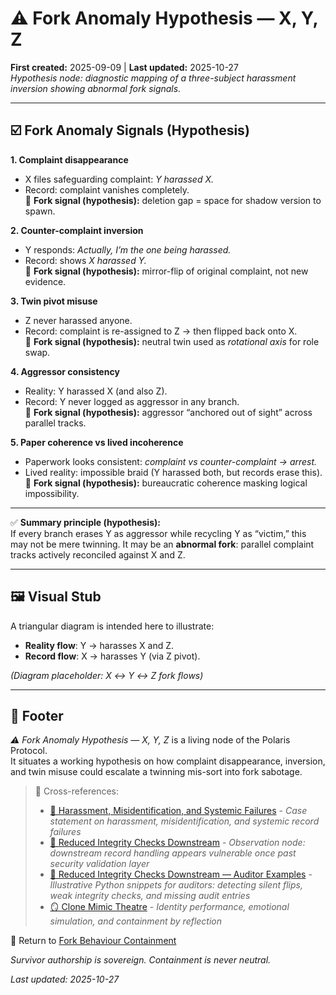 # ⚠️ Fork Anomaly Hypothesis — X, Y, Z  
**First created:** 2025-09-09 | **Last updated:** 2025-10-27  
*Hypothesis node: diagnostic mapping of a three-subject harassment inversion showing abnormal fork signals.*  

---

## ☑️ Fork Anomaly Signals (Hypothesis)  

**1. Complaint disappearance**  
- X files safeguarding complaint: *Y harassed X.*  
- Record: complaint vanishes completely.  
🔴 **Fork signal (hypothesis):** deletion gap = space for shadow version to spawn.  

**2. Counter-complaint inversion**  
- Y responds: *Actually, I’m the one being harassed.*  
- Record: shows *X harassed Y.*  
🔴 **Fork signal (hypothesis):** mirror-flip of original complaint, not new evidence.  

**3. Twin pivot misuse**  
- Z never harassed anyone.  
- Record: complaint is re-assigned to Z → then flipped back onto X.  
🔴 **Fork signal (hypothesis):** neutral twin used as *rotational axis* for role swap.  

**4. Aggressor consistency**  
- Reality: Y harassed X (and also Z).  
- Record: Y never logged as aggressor in any branch.  
🔴 **Fork signal (hypothesis):** aggressor “anchored out of sight” across parallel tracks.  

**5. Paper coherence vs lived incoherence**  
- Paperwork looks consistent: *complaint vs counter-complaint → arrest.*  
- Lived reality: impossible braid (Y harassed both, but records erase this).  
🔴 **Fork signal (hypothesis):** bureaucratic coherence masking logical impossibility.  

---

✅ **Summary principle (hypothesis):**  
If every branch erases Y as aggressor while recycling Y as “victim,” this may not be mere twinning. It may be an **abnormal fork**: parallel complaint tracks actively reconciled against X and Z.  

---

## 🖼️ Visual Stub  

A triangular diagram is intended here to illustrate:  
- **Reality flow**: Y → harasses X and Z.  
- **Record flow**: X → harasses Y (via Z pivot).  

_(Diagram placeholder: X ↔ Y ↔ Z fork flows)_  

---

## 🏮 Footer  

*⚠️ Fork Anomaly Hypothesis — X, Y, Z* is a living node of the Polaris Protocol.  
It situates a working hypothesis on how complaint disappearance, inversion, and twin misuse could escalate a twinning mis-sort into fork sabotage.  

> 📡 Cross-references:
> 
> - [👾 Harassment, Misidentification, and Systemic Failures](./👾_harassment_misidentification_systemic_failures_25-09-02.md) - *Case statement on harassment, misidentification, and systemic record failures*  
> - [👾 Reduced Integrity Checks Downstream](./👾_reduced_integrity_checks_downstream.md) - *Observation node: downstream record handling appears vulnerable once past security validation layer*  
> - [👾 Reduced Integrity Checks Downstream — Auditor Examples](./👾_reduced_integrity_checks_downstream_auditor_examples.md) - *Illustrative Python snippets for auditors: detecting silent flips, weak integrity checks, and missing audit entries*  
> - [🪞 Clone Mimic Theatre](./🪞_clone_mimic_theatre.md) - *Identity performance, emotional simulation, and containment by reflection*  

🏮 Return to [Fork Behaviour Containment](./README.md)  

*Survivor authorship is sovereign. Containment is never neutral.*  

_Last updated: 2025-10-27_  
